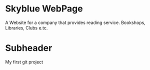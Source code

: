 # Skyblue WebPage

A Website for a company that provides reading service. Bookshops, Libraries, Clubs e.tc.

# Subheader

My first git project
